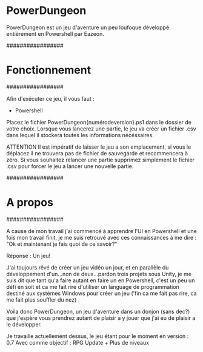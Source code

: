# PowerDungeon

PowerDungeon est un jeu d'aventure un peu loufoque développé entièrement en Powershell par Eazeon.

#################
# Fonctionnement
#################

Afin d'exécuter ce jeu, il vous faut :
- Powershell

Placez le fichier PowerDungeon{numérodeversion}.ps1 dans le dossier de votre choix.
Lorsque vous lancerez une partie, le jeu va créer un fichier .csv dans lequel il stockera toutes les informations nécéssaires.

ATTENTION
Il est impératif de laisser le jeu a son emplacement, si vous le déplacez il ne trouvera pas de fichier de sauvegarde et recommencera à zéro.
Si vous souhaitez relancer une partie supprimez simplement le fichier .csv pour forcer le jeu a lancer une nouvelle partie.

#################
# A propos 
#################

A cause de mon travail j'ai commencé à apprendre l'UI en Powershell et une fois mon travail finit, je me suis retrouvé avec ces connaissances à me dire : "Ok et maintenant je fais quoi de ce savoir?"

Réponse :
Un jeu!

J'ai toujours rêvé de créer un jeu vidéo un jour, et en parallèle du développement d'un...non de deux...pardon trois projets sous Unity, je me suis dit que tant qu'a faire autant en faire un en Powershell, c'est un peu un défi en soit et ca me fait rire d'utiliser un language de programmation destiné aux systèmes Windows pour créer un jeu ('fin ca me fait pas rire, ca me fait plus souffler du nez)

Voila donc PowerDungeon, un jeu d'aventure dans un donjon (sans dec?) que j'espère vous prendrez autant de plaisir a y jouer que j'ai eu de plaisir a le développer.

Je travaille actuellement dessus, le jeu étant pour le moment en version : 0.7
Avec comme objectif : RPG Update + Plus de niveaux
